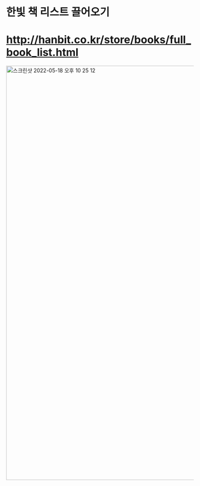 # 한빛 책 리스트 끌어오기
# http://hanbit.co.kr/store/books/full_book_list.html

<img width="1113" alt="스크린샷 2022-05-18 오후 10 25 12" src="https://user-images.githubusercontent.com/62462552/169049415-74594026-cad6-4c25-b175-35690c9e6a90.png">
